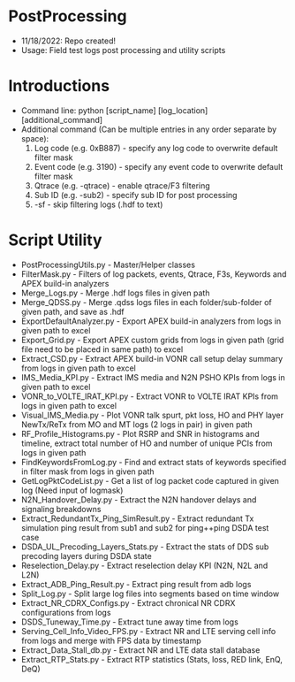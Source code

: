 # PostProcessing
* 11/18/2022: Repo created!
* Usage: Field test logs post processing and utility scripts

# Introductions
* Command line: python [script_name] [log_location] [additional_command]
* Additional command (Can be multiple entries in any order separate by space):
  1. Log code (e.g. 0xB887) - specify any log code to overwrite default filter mask
  2. Event code (e.g. 3190) - specify any event code to overwrite default filter mask
  3. Qtrace (e.g. -qtrace) - enable qtrace/F3 filtering 
  4. Sub ID (e.g. -sub2) - specify sub ID for post processing
  5. -sf - skip filtering logs (.hdf to text)

# Script Utility
* PostProcessingUtils.py - Master/Helper classes
* FilterMask.py - Filters of log packets, events, Qtrace, F3s, Keywords and APEX build-in analyzers
* Merge_Logs.py - Merge .hdf logs files in given path
* Merge_QDSS.py - Merge .qdss logs files in each folder/sub-folder of given path, and save as .hdf
* ExportDefaultAnalyzer.py - Export APEX build-in analyzers from logs in given path to excel
* Export_Grid.py - Export APEX custom grids from logs in given path (grid file need to be placed in same path) to excel
* Extract_CSD.py - Extract APEX build-in VONR call setup delay summary from logs in given path to excel
* IMS_Media_KPI.py - Extract IMS media and N2N PSHO KPIs from logs in given path to excel
* VONR_to_VOLTE_IRAT_KPI.py - Extract VONR to VOLTE IRAT KPIs from logs in given path to excel
* Visual_IMS_Media.py - Plot VONR talk spurt, pkt loss, HO and PHY layer NewTx/ReTx from MO and MT logs (2 logs in pair) in given path
* RF_Profile_Histograms.py - Plot RSRP and SNR in histograms and timeline, extract total number of HO and number of unique PCIs from logs in given path
* FindKeywordsFromLog.py - Find and extract stats of keywords specified in filter mask from logs in given path
* GetLogPktCodeList.py - Get a list of log packet code captured in given log (Need input of logmask)
* N2N_Handover_Delay.py - Extract the N2N handover delays and signaling breakdowns
* Extract_RedundantTx_Ping_SimResult.py - Extract redundant Tx simulation ping result from sub1 and sub2 for ping++ping DSDA test case
* DSDA_UL_Precoding_Layers_Stats.py - Extract the stats of DDS sub precoding layers during DSDA state
* Reselection_Delay.py - Extract reselection delay KPI (N2N, N2L and L2N)
* Extract_ADB_Ping_Result.py - Extract ping result from adb logs
* Split_Log.py - Split large log files into segments based on time window
* Extract_NR_CDRX_Configs.py - Extract chronical NR CDRX configurations from logs
* DSDS_Tuneway_Time.py - Extract tune away time from logs
* Serving_Cell_Info_Video_FPS.py - Extract NR and LTE serving cell info from logs and merge with FPS data by timestamp
* Extract_Data_Stall_db.py - Extract NR and LTE data stall database
* Extract_RTP_Stats.py - Extract RTP statistics (Stats, loss, RED link, EnQ, DeQ)
